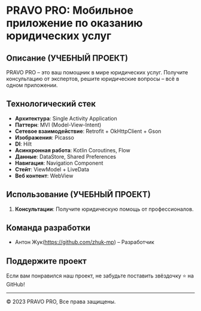 # PRAVO PRO: Мобильное приложение по оказанию юридических услуг

## Описание (УЧЕБНЫЙ ПРОЕКТ)

PRAVO PRO – это ваш помощник в мире юридических услуг. Получите консультацию от экспертов, решите юридические вопросы – всё в одном приложении.

## Технологический стек

- **Архитектура**: Single Activity Application
- **Паттерн**: MVI (Model-View-Intent)
- **Сетевое взаимодействие**: Retrofit + OkHttpClient + Gson
- **Изображения**: Picasso
- **DI**: Hilt
- **Асинхронная работа**: Kotlin Coroutines, Flow
- **Данные**: DataStore, Shared Preferences
- **Навигация**: Navigation Component
- **Стейт**: ViewModel + LiveData
- **Веб контент**: WebView


## Использование (УЧЕБНЫЙ ПРОЕКТ)

1. **Консультации**: Получите юридическую помощь от профессионалов.


## Команда разработки

- Антон Жук(https://github.com/zhuk-mp) – Разработчик

## Поддержите проект

Если вам понравился наш проект, не забудьте поставить звёздочку ⭐ на GitHub!

---

© 2023 PRAVO PRO, Все права защищены.
